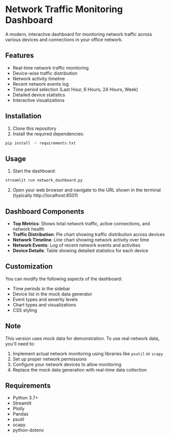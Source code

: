 # Network Traffic Monitoring Dashboard

A modern, interactive dashboard for monitoring network traffic across various devices and connections in your office network.

## Features

- Real-time network traffic monitoring
- Device-wise traffic distribution
- Network activity timeline
- Recent network events log
- Time period selection (Last Hour, 6 Hours, 24 Hours, Week)
- Detailed device statistics
- Interactive visualizations

## Installation

1. Clone this repository
2. Install the required dependencies:
```bash
pip install -r requirements.txt
```

## Usage

1. Start the dashboard:
```bash
streamlit run network_dashboard.py
```

2. Open your web browser and navigate to the URL shown in the terminal (typically http://localhost:8501)

## Dashboard Components

- **Top Metrics**: Shows total network traffic, active connections, and network health
- **Traffic Distribution**: Pie chart showing traffic distribution across devices
- **Network Timeline**: Line chart showing network activity over time
- **Network Events**: Log of recent network events and activities
- **Device Details**: Table showing detailed statistics for each device

## Customization

You can modify the following aspects of the dashboard:

- Time periods in the sidebar
- Device list in the mock data generator
- Event types and severity levels
- Chart types and visualizations
- CSS styling

## Note

This version uses mock data for demonstration. To use real network data, you'll need to:

1. Implement actual network monitoring using libraries like `psutil` or `scapy`
2. Set up proper network permissions
3. Configure your network devices to allow monitoring
4. Replace the mock data generation with real-time data collection

## Requirements

- Python 3.7+
- Streamlit
- Plotly
- Pandas
- psutil
- scapy
- python-dotenv 